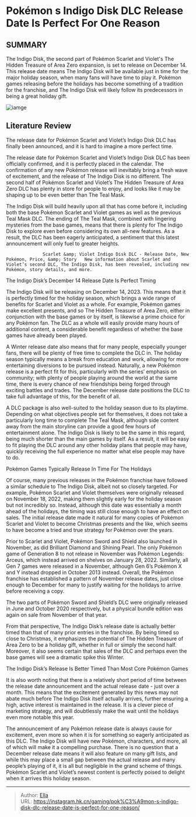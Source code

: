 # Pokémon s Indigo Disk DLC Release Date Is Perfect For One Reason


## SUMMARY 



  The Indigo Disk, the second part of Pokémon Scarlet and Violet&#39;s The Hidden Treasure of Area Zero expansion, is set to release on December 14.   This release date means The Indigo Disk will be available just in time for the major holiday season, when many fans will have time to play it.   Pokémon games releasing before the holidays has become something of a tradition for the franchise, and The Indigo Disk will likely follow its predecessors in being a great holiday gift.  

![iamge](https://static1.srcdn.com/wordpress/wp-content/uploads/2023/11/pokemon-sv-terapagos-area-zero.jpg)

## Literature Review

The release date for Pokémon Scarlet and Violet’s Indigo Disk DLC has finally been announced, and it is hard to imagine a more perfect time.




The release date for Pokémon Scarlet and Violet’s Indigo Disk DLC has been officially confirmed, and it is perfectly placed in the calendar. The confirmation of any new Pokémon release will inevitably bring a fresh wave of excitement, and the release of The Indigo Disk is no different. The second half of Pokémon Scarlet and Violet’s The Hidden Treasure of Area Zero DLC has plenty in store for people to enjoy, and looks like it may be shaping up to be even better than The Teal Mask.




The Indigo Disk will build heavily upon all that has come before it, including both the base Pokémon Scarlet and Violet games as well as the previous Teal Mask DLC. The ending of The Teal Mask, combined with lingering mysteries from the base games, means that there is plenty for The Indigo Disk to explore even before considering its own all-new features. As a result, the DLC has been eagerly anticipated, a sentiment that this latest announcement will only fuel to greater heights.

                  Scarlet &amp; Violet Indigo Disk DLC - Release Date, New Pokémon, Price, &amp; Story   New information about Scarlet and Violet’s second DLC, The Indigo Disk, has been revealed, including new Pokémon, story details, and more.    


 The Indigo Disk’s December 14 Release Date Is Perfect Timing 
          

The Indigo Disk will be releasing on December 14, 2023. This means that it is perfectly timed for the holiday season, which brings a wide range of benefits for Scarlet and Violet as a whole. For example, Pokémon games make excellent presents, and so The Hidden Treasure of Area Zero, either in conjunction with the base games or by itself, is likewise a prime choice for any Pokémon fan. The DLC as a whole will easily provide many hours of additional content, a considerable benefit regardless of whether the base games have already been played.




A Winter release date also means that for many people, especially younger fans, there will be plenty of free time to complete the DLC in. The holiday season typically means a break from education and work, allowing for more entertaining diversions to be pursued instead. Naturally, a new Pokémon release is a perfect fit for this, particularly with the series’ emphasis on community; with plenty of people playing around the world at the same time, there is every chance of new friendships being forged through exciting battles and trades. The December release date positions the DLC to take full advantage of this, for the benefit of all.

A DLC package is also well-suited to the holiday season due to its playtime. Depending on what objectives people set for themselves, it does not take a particularly long time to complete The Teal Mask, although side content away from the main storyline can provide a good few hours of entertainment alone. The Indigo Disk is likely to be the same in this regard, being much shorter than the main games by itself. As a result, it will be easy to fit playing the DLC around any other holiday plans that people may have, quickly receiving the full experience no matter what else people may have to do.






 Pokémon Games Typically Release In Time For The Holidays 
          

Of course, many previous releases in the Pokémon franchise have followed a similar schedule to The Indigo Disk, albeit not so closely targeted. For example, Pokémon Scarlet and Violet themselves were originally released on November 18, 2022, making them slightly early for the holiday season but not incredibly so. Instead, although this date was essentially a month ahead of the holidays, the timing was still close enough to have an effect on sales. The initial release date made it natural for many copies of Pokémon Scarlet and Violet to become Christmas presents and the like, which seems to have become a tried and true strategy for Pokémon over the years.


 




Prior to Scarlet and Violet, Pokémon Sword and Shield also launched in November, as did Brilliant Diamond and Shining Pearl. The only Pokémon game of Generation 8 to not release in November was Pokémon Legends: Arceus, which instead arrived on shelves on January 28, 2022. Similarly, all Gen 7 games were released in a November, although Gen 6’s Pokémon X and Y instead dropped in October 2013 instead. Overall, the Pokémon franchise has established a pattern of November release dates, just close enough to December for many to justify waiting for the holidays to arrive before receiving a copy.



The two parts of Pokémon Sword and Shield’s DLC were originally released in June and October 2020 respectively, but a physical bundle edition was again on sale from November of that year.




From that perspective, The Indigo Disk’s release date is actually better timed than that of many prior entries in the franchise. By being timed so close to Christmas, it emphasizes the potential of The Hidden Treasure of Area Zero to be a holiday gift, whether in full or simply the second half. Moreover, it also seems certain that sales of the DLC and perhaps even the base games will see a dramatic spike this Winter.






 The Indigo Disk’s Release Is Better Timed Than Most Core Pokémon Games 
         

It is also worth noting that there is a relatively short period of time between the release date announcement and the actual release date - just over a month. This means that the excitement generated by this news may not abate much before The Indigo Disk itself actually arrives, further ensuring a high, active interest is maintained in the release. It is a clever piece of marketing strategy, and will doubtlessly make the wait until the holidays even more notable this year.

The announcement of any Pokémon release date is always cause for excitement, even more so when it is for something so eagerly anticipated as this DLC. The Indigo Disk will have new Pokémon, characters, and more, all of which will make it a compelling purchase. There is no question that a December release date means it will also feature on many gift lists, and while this may place a small gap between the actual release and many people’s playing of it, it is all but negligible in the grand scheme of things. Pokémon Scarlet and Violet’s newest content is perfectly poised to delight when it arrives this holiday season.






---

> Author: [Ella](https://instagram.hk.cn/)  
> URL: https://instagram.hk.cn/gaming/pok%C3%A9mon-s-indigo-disk-dlc-release-date-is-perfect-for-one-reason/  

